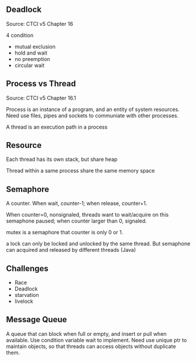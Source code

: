## Deadlock
Source: CTCI v5 Chapter 16

4 condition
- mutual exclusion
- hold and wait
- no preemption
- circular wait

## Process vs Thread
Source: CTCI v5 Chapter 16.1

Process is an instance of a program, and an entity of system resources. Need use files, pipes and sockets to communiate with other processes.

A thread is an execution path in a process

## Resource
Each thread has its own stack, but share heap

Thread within a same process share the same memory space

## Semaphore
A counter. When wait, counter-1; when release, counter+1. 

When counter=0, nonsignaled, threads want to wait/acquire on this semaphone paused; when counter larger than 0, signaled.

mutex is a semaphore that counter is only 0 or 1.

a lock can only be locked and unlocked by the same thread. But semaphone can acquired and released by different threads (Java)

## Challenges
- Race
- Deadlock
- starvation
- livelock

## Message Queue
A queue that can block when full or empty, and insert or pull when available. Use condition variable wait to implement. Need use unique ptr to maintain objects, so that threads can access objects without duplicate them.


